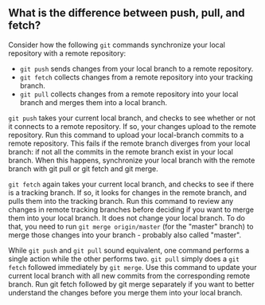 ## What is the difference between push, pull, and fetch?
Consider how the following `git` commands synchronize your local repository with a remote repository:
* `git push` sends changes from your local branch to a remote repository.
* `git fetch` collects changes from a remote repository into your tracking branch.
* `git pull` collects changes from a remote repository into your local branch and merges them into a local branch.

`git push` takes your current local branch, and checks to see whether or not it connects to a remote repository. If so, your changes upload to the remote repository. Run this command to upload your local-branch commits to a remote repository. This fails if the remote branch diverges from your local branch: if not all the commits in the remote branch exist in your local branch. When this happens, synchronize your local branch with the remote branch with git pull or git fetch and git merge.

`git fetch` again takes your current local branch, and checks to see if there is a tracking branch. If so, it looks for changes in the remote branch, and pulls them into the tracking branch. Run this command to review any changes in remote tracking branches before deciding if you want to merge them into your local branch. It does not change your local branch. To do that, you need to run `git merge origin/master` (for the "master" branch) to merge those changes into your branch - probably also called "master".

While `git push` and `git pull` sound equivalent, one command performs a single action while the other performs two. `git pull` simply does a `git fetch` followed immediately by `git merge`. Use this command to update your current local branch with all new commits from the corresponding remote branch. Run git fetch followed by git merge separately if you want to better understand the changes before you merge them into your local branch.
